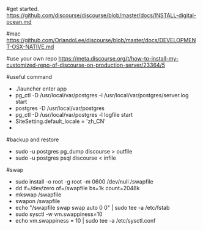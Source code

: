 #get started. 
https://github.com/discourse/discourse/blob/master/docs/INSTALL-digital-ocean.md

#mac
https://github.com/OrlandoLee/discourse/blob/master/docs/DEVELOPMENT-OSX-NATIVE.md

#use your own repo
https://meta.discourse.org/t/how-to-install-my-customized-repo-of-discourse-on-production-server/23364/5

#useful command
- ./launcher enter app
- pg_ctl -D /usr/local/var/postgres -l /usr/local/var/postgres/server.log start </br>
-   postgres -D /usr/local/var/postgres </br>
-    pg_ctl -D /usr/local/var/postgres -l logfile start </br>
- SiteSetting.default_locale = 'zh_CN'
- 
#backup and restore
- sudo -u postgres pg_dump discourse > outfile
- sudo -u postgres psql discourse < infile

#swap
- sudo install -o root -g root -m 0600 /dev/null /swapfile
- dd if=/dev/zero of=/swapfile bs=1k count=2048k
- mkswap /swapfile
- swapon /swapfile
- echo "/swapfile       swap    swap    auto      0       0" | sudo tee -a /etc/fstab
- sudo sysctl -w vm.swappiness=10
- echo vm.swappiness = 10 | sudo tee -a /etc/sysctl.conf
